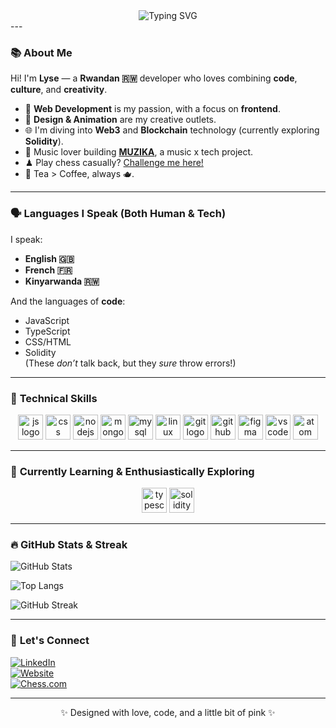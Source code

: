 <div align="center">
    <img src="https://readme-typing-svg.demolab.com?font=Jetbrains+mono&size=40&duration=3000&color=FF69B4&center=true&vCenter=true&width=435&lines=Hey..+It's+Lyse%F0%9F%91%8B;I'm+a+Web+Dev" alt="Typing SVG"/>
</div>
---

### 📚 **About Me**

Hi! I'm **Lyse** — a **Rwandan 🇷🇼** developer who loves combining **code**, **culture**, and **creativity**.

- 🧠 **Web Development** is my passion, with a focus on **frontend**.
- 🎨 **Design & Animation** are my creative outlets.
- 🌐 I'm diving into **Web3** and **Blockchain** technology (currently exploring **Solidity**).
- 🎵 Music lover building **[MUZIKA](https://github.com/A-L-A/MUZIKA)**, a music x tech project.
- ♟ Play chess casually? [Challenge me here!](https://www.chess.com/member/lyse-a)
- 🍵 Tea > Coffee, always 🫖.

---

### 🗣️ **Languages I Speak** (Both Human & Tech)

I speak:
- **English 🇬🇧**
- **French 🇫🇷**
- **Kinyarwanda 🇷🇼**

And the languages of **code**:  
- JavaScript
- TypeScript
- CSS/HTML
- Solidity  
(These *don’t* talk back, but they *sure* throw errors!)

---

### 🧰 **Technical Skills**

<div align="center">
    <img src="https://cdn.jsdelivr.net/gh/devicons/devicon/icons/javascript/javascript-original.svg" height="40" alt="js logo"/>
    <img src="https://cdn.jsdelivr.net/gh/devicons/devicon/icons/css3/css3-original.svg" height="40" alt="css logo"/>
    <img src="https://cdn.jsdelivr.net/gh/devicons/devicon/icons/nodejs/nodejs-original.svg" height="40" alt="nodejs logo"/>
    <img src="https://cdn.jsdelivr.net/gh/devicons/devicon/icons/mongodb/mongodb-original.svg" height="40" alt="mongodb logo"/>
    <img src="https://cdn.jsdelivr.net/gh/devicons/devicon/icons/mysql/mysql-original.svg" height="40" alt="mysql logo"/>
    <img src="https://cdn.jsdelivr.net/gh/devicons/devicon/icons/linux/linux-original.svg" height="40" alt="linux logo"/>
    <img src="https://cdn.jsdelivr.net/gh/devicons/devicon/icons/git/git-original.svg" height="40" alt="git logo"/>
    <img src="https://cdn.jsdelivr.net/gh/devicons/devicon/icons/github/github-original.svg" height="40" alt="github logo"/>
    <img src="https://cdn.jsdelivr.net/gh/devicons/devicon/icons/figma/figma-original.svg" height="40" alt="figma logo"/>
    <img src="https://cdn.jsdelivr.net/gh/devicons/devicon/icons/vscode/vscode-original.svg" height="40" alt="vscode logo"/>
    <img src="https://cdn.jsdelivr.net/gh/devicons/devicon/icons/atom/atom-original.svg" height="40" alt="atom logo"/>
</div>

---

### 🌱 **Currently Learning & Enthusiastically Exploring**

<div align="center">
    <img src="https://cdn.jsdelivr.net/gh/devicons/devicon/icons/typescript/typescript-original.svg" height="40" alt="typescript logo"/>
    <img src="https://upload.wikimedia.org/wikipedia/commons/9/98/Solidity_logo.svg" height="40" alt="solidity logo"/>
</div>

---

### 🔥 **GitHub Stats & Streak**

![GitHub Stats](https://github-readme-stats.vercel.app/api?username=A-L-A&show_icons=true&theme=radical&count_private=true)

![Top Langs](https://github-readme-stats.vercel.app/api/top-langs/?username=A-L-A&layout=compact&theme=radical)

![GitHub Streak](https://streak-stats.demolab.com?user=A-L-A&theme=rose_pine)

---

### 💌 **Let's Connect**

[![LinkedIn](https://img.shields.io/badge/-LinkedIn-0A66C2?style=flat&logo=linkedin&logoColor=white)](https://www.linkedin.com/in/lyseaneze/)  
[![Website](https://img.shields.io/badge/-anezelyse.com-FC4C9D?style=flat&logo=aboutdotme&logoColor=white)](https://anezelyse.com/)  
[![Chess.com](https://img.shields.io/badge/Chess.com-303030?style=flat&logo=chess-dot-com&logoColor=white)](https://www.chess.com/member/lyse-a)

---

<p align="center">
  ✨ Designed with love, code, and a little bit of pink ✨
</p>
